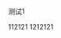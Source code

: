 

测试1

112121
1212121

<demo src="./demos/basic.vue"></demo>

<demo src="../demos/test1.vue"></demo>
